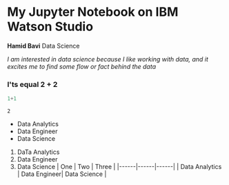 # My Jupyter Notebook on IBM Watson Studio

**Hamid Bavi**
Data Science

_I am interested in data science because I like working with data, and it excites me to find some flow or fact behind the data_

### I'ts equal 2 + 2


```python
1+1
```




    2



- Data Analytics
- Data Engineer
- Data Science
1. DaTa Analytics
2. Data Engineer
3. Data Science
| One | Two   | Three |
|------|------|------|
|   Data Analytics  | Data Engineer| Data Science |


```python

```
